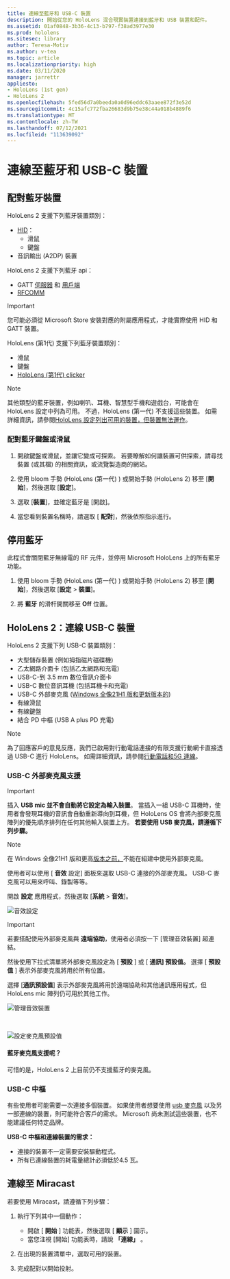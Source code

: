 ```yaml
---
title: 連線至藍牙和 USB-C 裝置
description: 開始從您的 HoloLens 混合現實裝置連接到藍牙和 USB 裝置和配件。
ms.assetid: 01af0848-3b36-4c13-b797-f38ad3977e30
ms.prod: hololens
ms.sitesec: library
author: Teresa-Motiv
ms.author: v-tea
ms.topic: article
ms.localizationpriority: high
ms.date: 03/11/2020
manager: jarrettr
appliesto:
- HoloLens (1st gen)
- HoloLens 2
ms.openlocfilehash: 5fed56d7a0beeda0a0d96eddc63aaee872f3e52d
ms.sourcegitcommit: 4c15afc772fba26683d9b75e38c44a018b4889f6
ms.translationtype: MT
ms.contentlocale: zh-TW
ms.lasthandoff: 07/12/2021
ms.locfileid: "113639092"
---
```

# <a name="connect-to-bluetooth-and-usb-c-devices"></a>連線至藍牙和 USB-C 裝置

## <a name="pair-bluetooth-devices"></a>配對藍牙裝置

HoloLens 2 支援下列藍牙裝置類別：

- [HID](/windows-hardware/drivers/hid/)：
    - 滑鼠
    - 鍵盤
- 音訊輸出 (A2DP) 裝置

HoloLens 2 支援下列藍牙 api：
- GATT [伺服器](/windows/uwp/devices-sensors/gatt-server) 和 [用戶端](/windows/uwp/devices-sensors/gatt-client)
- [RFCOMM](/windows/uwp/devices-sensors/send-or-receive-files-with-rfcomm)
>[!IMPORTANT]
> 您可能必須從 Microsoft Store 安裝對應的附屬應用程式，才能實際使用 HID 和 GATT 裝置。

HoloLens (第1代) 支援下列藍牙裝置類別：

- 滑鼠
- 鍵盤
- [HoloLens (第1代) clicker](hololens1-clicker.md)

> [!NOTE]
> 其他類型的藍牙裝置，例如喇叭、耳機、智慧型手機和遊戲台，可能會在 HoloLens 設定中列為可用。 不過，HoloLens (第一代) 不支援這些裝置。 如需詳細資訊，請參閱[HoloLens 設定列出可用的裝置，但裝置無法運作](hololens-troubleshooting.md#devices-listed-as-available-in-settings-dont-work)。

### <a name="pair-a-bluetooth-keyboard-or-mouse"></a>配對藍牙鍵盤或滑鼠

1. 開啟鍵盤或滑鼠，並讓它變成可探索。 若要瞭解如何讓裝置可供探索，請尋找裝置 (或其檔) 的相關資訊，或流覽製造商的網站。

1. 使用 bloom 手勢 (HoloLens (第一代) ) 或開始手勢 (HoloLens 2) 移至 [**開始**]，然後選取 [**設定**]。

1. 選取 [**裝置**]，並確定藍牙是 [開啟]。  

1. 當您看到裝置名稱時，請選取 [ **配對**]，然後依照指示進行。

## <a name="disable-bluetooth"></a>停用藍牙

此程式會關閉藍牙無線電的 RF 元件，並停用 Microsoft HoloLens 上的所有藍牙功能。

1. 使用 bloom 手勢 (HoloLens (第一代) ) 或開始手勢 (HoloLens 2) 移至 [**開始**]，然後選取 [**設定**  >  **裝置**]。

1. 將 **藍牙** 的滑杆開關移至 **Off** 位置。

## <a name="hololens-2-connect-usb-c-devices"></a>HoloLens 2：連線 USB-C 裝置

HoloLens 2 支援下列 USB-C 裝置類別：

- 大型儲存裝置 (例如拇指磁片磁碟機) 
- 乙太網路介面卡 (包括乙太網路和充電) 
- USB-C-到 3.5 mm 數位音訊介面卡
- USB-C 數位音訊耳機 (包括耳機卡和充電) 
- USB-C 外部麥克風 ([Windows 全像21H1 版和更新版本的](hololens-release-notes.md#windows-holographic-version-21h1)) 
- 有線滑鼠
- 有線鍵盤
- 結合 PD 中樞 (USB A plus PD 充電) 


> [!NOTE]
> 為了回應客戶的意見反應，我們已啟用對行動電話連接的有限支援行動網卡直接透過 USB-C 進行 HoloLens。 如需詳細資訊，請參閱[行動電話和5G 連線](hololens-cellular.md)。

### <a name="usb-c-external-microphone-support"></a>USB-C 外部麥克風支援

> [!IMPORTANT]
> 插入 **USB mic 並不會自動將它設定為輸入裝置**。 當插入一組 USB-C 耳機時，使用者會發現耳機的音訊會自動重新導向到耳機，但 HoloLens OS 會將內部麥克風陣列的優先順序排列在任何其他輸入裝置上方。 **若要使用 USB 麥克風，請遵循下列步驟。**

> [!NOTE]
> 在 Windows 全像21H1 版和更高[版本之前，](hololens-release-notes.md#windows-holographic-version-21h1)不能在組建中使用外部麥克風。 

使用者可以使用 [ **音效** 設定] 面板來選取 USB-C 連接的外部麥克風。 USB-C 麥克風可以用來呼叫、錄製等等。

開啟 **設定** 應用程式，然後選取 [**系統**  >  **音效**]。

![音效設定](images/usbc-mic-1.jpg)

> [!IMPORTANT]
> 若要搭配使用外部麥克風與 **遠端協助**，使用者必須按一下 [管理音效裝置] 超連結。
>
> 然後使用下拉式清單將外部麥克風設定為 [ **預設** ] 或 [ **通訊] 預設值。** 選擇 [ **預設值** ] 表示外部麥克風將用於所有位置。
>
> 選擇 [**通訊預設值**] 表示外部麥克風將用於遠端協助和其他通訊應用程式，但 HoloLens mic 陣列仍可用於其他工作。

![管理音效裝置](images/usbc-mic-2.png)

<br>

![設定麥克風預設值](images/usbc-mic-3.jpg)

#### <a name="what-about-bluetooth-microphone-support"></a>藍牙麥克風支援呢？

可惜的是，HoloLens 2 上目前仍不支援藍牙的麥克風。

### <a name="usb-c-hubs"></a>USB-C 中樞

有些使用者可能需要一次連接多個裝置。 如果使用者想要使用 [usb 麥克風](#usb-c-external-microphone-support) 以及另一部連線的裝置，則可能符合客戶的需求。 Microsoft 尚未測試這些裝置，也不能建議任何特定品牌。

**USB-C 中樞和連線裝置的需求：**

- 連接的裝置不一定需要安裝驅動程式。
- 所有已連線裝置的耗電量總計必須低於4.5 瓦。

## <a name="connect-to-miracast"></a>連線至 Miracast

若要使用 Miracast，請遵循下列步驟：

1. 執行下列其中一個動作：  

   - 開啟 [ **開始** ] 功能表，然後選取 [ **顯示** ] 圖示。
   - 當您注視 [開始] 功能表時，請說 **「連線」** 。  

1. 在出現的裝置清單中，選取可用的裝置。

1. 完成配對以開始投射。
